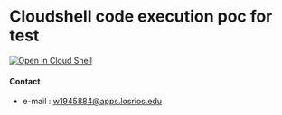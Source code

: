 # Cloudshell code execution poc for test

[![Open in Cloud Shell](https://gstatic.com/cloudssh/images/open-btn.png)](https://console.cloud.google.com/cloudshell/open?git_repo=https://github.com/offensi/test-cloudshell-poc&open_in_editor=test.java)


#### Contact
- e-mail : w1945884@apps.losrios.edu

